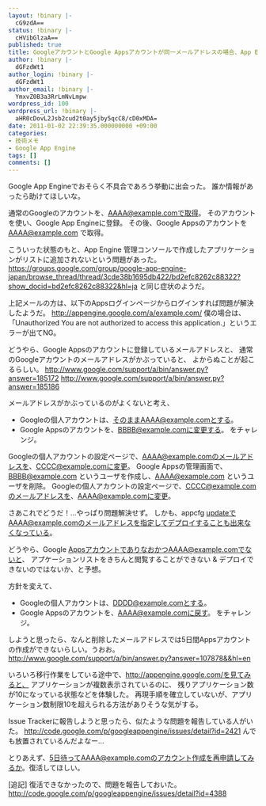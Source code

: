 ```yaml
---
layout: !binary |-
  cG9zdA==
status: !binary |-
  cHVibGlzaA==
published: true
title: GoogleアカウントとGoogle Appsアカウントが同一メールアドレスの場合、App Engineのアプリケーション作成に不具合あり
author: !binary |-
  dGFzdWt1
author_login: !binary |-
  dGFzdWt1
author_email: !binary |-
  YmxvZ0B3a3RrLmNvLmpw
wordpress_id: 100
wordpress_url: !binary |-
  aHR0cDovL2Jsb2cud2t0ay5jby5qcC8/cD0xMDA=
date: 2011-01-02 22:39:35.000000000 +09:00
categories:
- 技術メモ
- Google App Engine
tags: []
comments: []
---
```

Google App Engineでおそらく不具合であろう挙動に出会った。
誰か情報があったら助けてほしいな。

通常のGoogleのアカウントを、AAAA@example.comで取得。
そのアカウントを使い、Google App Engineに登録。
その後、Google Appsのアカウントを AAAA@example.com で取得。

こういった状態のもと、App Engine 管理コンソールで作成したアプリケーションがリストに追加されないという問題があった。
<a href="https://groups.google.com/group/google-app-engine-japan/browse_thread/thread/3cde38b1695db422/bd2efc8262c88322?show_docid=bd2efc8262c88322&hl=ja">https://groups.google.com/group/google-app-engine-japan/browse_thread/thread/3cde38b1695db422/bd2efc8262c88322?show_docid=bd2efc8262c88322&hl=ja
</a>と同じ症状のようだ。

上記メールの方は、以下のAppsログインページからログインすれば問題が解決したようだ。
http://appengine.google.com/a/example.com/
僕の場合は、「Unauthorized You are not authorized to access this application.」というエラーが出てNG。

どうやら、Google Appsのアカウントに登録しているメールアドレスと、
通常のGoogleアカウントのメールアドレスがかぶっていると、
よからぬことが起こるらしい。
<a href="http://www.google.com/support/a/bin/answer.py?answer=185172">http://www.google.com/support/a/bin/answer.py?answer=185172</a>
<a href="http://www.google.com/support/a/bin/answer.py?answer=185186">http://www.google.com/support/a/bin/answer.py?answer=185186</a>

メールアドレスがかぶっているのがよくないと考え、
- Googleの個人アカウントは、そのままAAAA@example.comとする。
- Google Appsのアカウントを、BBBB@example.comに変更する。
をチャレンジ。

Googleの個人アカウントの設定ページで、AAAA@example.comのメールアドレスを、CCCC@example.comに変更。
Google Appsの管理画面で、BBBB@example.com というユーザを作成し、AAAA@example.com というユーザを削除。
Googleの個人アカウントの設定ページで、CCCC@example.comのメールアドレスを、AAAA@example.comに変更。

さあこれでどうだ！&hellip;やっぱり問題解決せず。
しかも、appcfg updateでAAAA@example.comのメールアドレスを指定してデプロイすることも出来なくなっている。

どうやら、Google AppsアカウントでありなおかつAAAA@example.comでないと、
アプケーションリストをきちんと閲覧することができない & デプロイできないのではないか、と予想。

方針を変えて、
- Googleの個人アカウントは、DDDD@example.comとする。
- Google Appsのアカウントを、AAAA@example.comに戻す。
をチャレンジ。

しようと思ったら、なんと削除したメールアドレスでは5日間Appsアカウントの作成ができないらしい。うおお。
<a href="http://www.google.com/support/a/bin/answer.py?answer=107878&&hl=en">http://www.google.com/support/a/bin/answer.py?answer=107878&&hl=en</a>

いろいろ移行作業をしている途中で、http://appengine.google.com/を見てみると、
アプリケーションが複数表示されているのに、
残りアプリケーション数が10になっている状態などを体験した。
再現手順を確立していないが、アプリケーション数制限10を超えられる方法がありそうな気がする。

Issue Trackerに報告しようと思ったら、似たような問題を報告している人がいた。
<a href="http://code.google.com/p/googleappengine/issues/detail?id=2421">http://code.google.com/p/googleappengine/issues/detail?id=2421</a>
んでも放置されているんだよなー&hellip;

とりあえず、5日待ってAAAA@example.comのアカウント作成を再申請してみるか。復活してほしい。

[追記] 復活できなかったので、問題を報告しておいた。
<a href="http://code.google.com/p/googleappengine/issues/detail?id=4388">http://code.google.com/p/googleappengine/issues/detail?id=4388</a>

